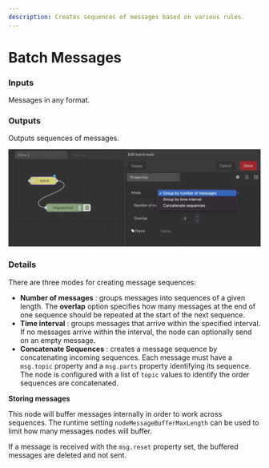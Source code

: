 ```yaml
---
description: Creates sequences of messages based on various rules.
---
```


# Batch Messages

### Inputs

Messages in any format.

### Outputs

Outputs sequences of messages.

![](<../../../.gitbook/assets/image (34).png>)

### Details

There are three modes for creating message sequences:

* **Number of messages** : groups messages into sequences of a given length. The **overlap** option specifies how many messages at the end of one sequence should be repeated at the start of the next sequence.
* **Time interval** : groups messages that arrive within the specified interval. If no messages arrive within the interval, the node can optionally send on an empty message.
* **Concatenate Sequences** : creates a message sequence by concatenating incoming sequences. Each message must have a `msg.topic` property and a `msg.parts` property identifying its sequence. The node is configured with a list of `topic` values to identify the order sequences are concatenated.

**Storing messages**

This node will buffer messages internally in order to work across sequences. The runtime setting `nodeMessageBufferMaxLength` can be used to limit how many messages nodes will buffer.

If a message is received with the `msg.reset` property set, the buffered messages are deleted and not sent.
